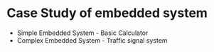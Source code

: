 # Case Study of embedded system
* Simple Embedded System  - Basic Calculator
* Complex Embedded System - Traffic signal system
